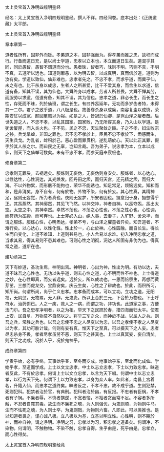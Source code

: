 太上灵宝首入净明四规明鉴经  

经名：太上灵宝首入净明四规明鉴经。撰人不详。四经同卷。底本出处：《正统道藏》太平部。  

太上灵宝首入净明四规明鉴经  

章本章第一  

道者性所有，固非外而铄。孝弟道之本，固非强而为。得孝弟而推之忠，故积而成行。行备而道日充，是以尚士学道，忠孝以立本也，本立而道日生矣。道混乎其同，同於愚智，愚智不谓道而分也。愚者昧，智者巧，昧则不明，巧则不真，不明不真，去道所以远也。知道则廓愚，以为明去智，以成真明，真而信於道，道则为汝有矣。学道以致仙，仙非难也，忠孝者先之。不忠不孝，而求乎道，而冀乎仙，未之有也。比干杀身以成忠，生者人之所甚爱，比干不爱其身，而舍生以求道，信道有备，知其不误，其为仙也。大舜终身以成孝，劳者人所甚畏，大舜不惮其劳，而服劳以求道，信道有备，知其不误，其为信也。忠孝之道，非必长生，而长生之性，存死而不昧，列於仙班，谓之长生。有曰养炁延年，无功而多岁齿者特，未得其一二尔。君子之致乎道，八八极是也。故善卷杀身以成廉，南容复圭以成慎，荣期安贫以成宽，颜回箪瓢以为裕。如是之人，皆冠於仙卿，是岂山泽之癯者哉。后世失道之人，不忠不孝，以乱其国家。国家败，乃无所容其身，乃入山以学道。是犹舍厦屋，而入炎火也。子不见，民之不忠，天生聚敛之臣。子之不孝，妇生败宗之孙。兵戈旱蝗，非国之罪也。君不忠不孝於上，臣民不忠不孝於下，炁感而生，天生兵戈。为乱者，衅积於己，恶心盈而罪贯积，逆乱萌於心。天以此正其罪，假手於其人杀之尔。而曰民之无辜，岂知言哉。吾为弟子，说忠孝为本，立本以成仙，则天下之仙举可数矣。未有不忠不孝，而参天庭奉宸极也。  

修身章第二  

忠孝则无罪戾，去祸远矣。服炼则无妄伪，无妄伪则身安矣。服炼者，以心达心，以性达性，心性洞达，其光焕发。回丹田之炁，而归天宫，还元精之炁，而归大海。不以外物累，而形骸不能拘也，荣华不能诱也。知足常足，烦恼远矣。知和而和，是非消矣。身不自有，何有於物。外物不染，何有於妄。其心性真，其精神足，昼则无妄觉，所为者真也。夜则无妄梦，所安者固也。摄意归于身，摄想得乎正。其炁蒸然，其神廓然，其见飞飞然。以神交神，神者自神。以炁夺炁，炁出太空。太空之中，其神卓然。卓然不荡也，不荡之心性也，不荡之性心也。心性调，而符药为筌蹄，而可弃也。上士非必入山，绝人事，去妻子，入旷野、舍荣华，而谓之服炼。服炼心性，心明炁达，孝弟不亏，与山泽之臞童者异矣。知吾道者，不难行矣。以心达心，以性化性。性止於一，心止於神。心性圆融，而自长生。得长生而自变化，上道不难知，上道则甚易也。小人舍易以求难。初入净明忠孝之道，当求其易，得其易则不患其难也。可则心性之明彻，洞达人所固有非伪为也。得真常之道，道斯在也。  

建功章第三  

天下有妙道，圣功生焉，神明出焉。神明者，心出为神，性出为明。有功以达，夫道不昧吾之心性也。无功以失乎道，则去心性之道，心不明而性不神也。上士得道之妙，在心性即真，而妄者远矣。远於妄，所以成功也。一思而铅汞生，再想而黄芽茁，三想而虎龙交，宝鼎安矣，庆云生矣，心性之了辩故也。於此，而积所习，知所尚。何谓所尚，尚乎仁义忠孝。忠孝备而成本，可以立功。立功之道，无阳福，无阴愆，无物累，无人非，无鬼责。所以上合於三元，下合於万物也。下士呼符水，治药饵已。人之一疾，救人之一病，而谓之功，非功也。此道家之事，方便法门尔。吾之忠孝净明者，以之为相。举天下之民跻於寿，措四海而归太平。使君上安，民自阜，万物莫不自然以之。将举三军之众，而神於不战，以屈人之兵。则吾之兵，常胜之兵也。以吾之忠使不忠之人尽变以为忠，以吾之孝使不孝之人尽变以为孝，其功可胜计哉。何则有妄有真，惟天下之至真，可以摄天下之人妄。忠者尽忠杀身不畏，孝者尽孝虽劳不恶，则天下之甚真也。上士以真冥妄，妄自清矣。则天下之功成，况於人乎，况於鬼神乎。  

成终章第四  

学贵乎始，必有乎终。天事始乎春，至冬而岁成。地事始乎东，至北而化成仙。学始乎孝，至道而学成。上士以文立忠孝，中士以志立忠孝，下士以力致忠孝。昧道者反此，不有於忠孝。何谓上士以文立忠孝，以言为天下唱。何谓中士以志立忠孝，以行为天下先。何谓下士以力致忠孝，以身为众人率。如此者，南昌上宫着名，升籍入仙，而忠孝之道终矣。昧者反之，不孝不忠，故不成乎道。生则犯禁，死则犯科。犯禁者治於官，有典刑。犯科者治於幽，有反报。不忠者有臣祸，不孝者有子祸。不廉者辱，不慎者撗逆，不宽者恼，不裕者贪而常不足。不容者多所触，不忍者自罹其毒。故生而不廉死之魂，为人则侣优，为鬼则顺，为物则牛马。生而不怯死之魂，为人则士卒，为鬼则戮，为物则六畜。凡即此，可以类推也。是以知道者畏之，谨心诚八极。立八极以为基，立基以明立性。心性明，则不期於神，而神自神，谓之净明。净明之习，忠孝以为习，积忠孝之道备矣。何谓净，不染物。何谓明，不触物物。不染不触，忠孝自得。生乎由是，死乎由是。忠孝立，而心性得矣。  

太上灵宝首入净明四规明鉴经竟  

